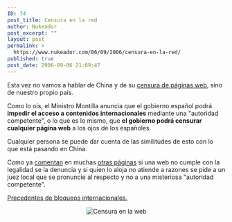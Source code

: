 ```yaml
---
ID: 74
post_title: Censura en la red
author: Nukeador
post_excerpt: ""
layout: post
permalink: >
  https://www.nukeador.com/06/09/2006/censura-en-la-red/
published: true
post_date: 2006-09-06 21:09:47
---
```

Esta vez no vamos a hablar de China y de su <a title="BBC - Censura en internet" href="http://news.bbc.co.uk/hi/spanish/science/newsid_5028000/5028150.stm">censura de páginas web</a>, sino de nuestro propio país.

Como lo oís, el Ministro Montilla anuncia que el gobierno español podrá<strong> impedir el acceso a contenidos internacionales</strong> mediante una "autoridad competente", o lo que es lo mismo, que <strong>el gobierno podrá censurar cualquier página web</strong> a los ojos de los españoles.

Cualquier persona se puede dar cuenta de las similitudes de esto con lo que está pasando en China.

Como ya <a title="Kriptópolis - Montilla anuncia el renacimiento de la " href="http://www.kriptopolis.org/node/2878">comentan</a> en muchas <a title="Barrapunto - El gobierno español podrá impedir el acceso a contenidos internacionales" href="http://barrapunto.com/article.pl?sid=06/09/05/0054225">otras páginas</a> si una web no cumple con la legalidad se la denuncia y si quien lo aloja no atiende a razones se pide a un juez local que se pronuncie al respecto y no a una misteriosa "autoridad competente".

<a title="Xavier Ribas - Bloqueo internacional de contenidos" href="http://xribas.typepad.com/xavier_ribas/2006/09/bloqueo_interna.html">Precedentes de bloqueos internacionales.</a>
<p align="center"><img alt="Censura en la web" title="Censura en la web" src="http://www.mediazone.info/site/_images/censura%20web.gif" /></p>